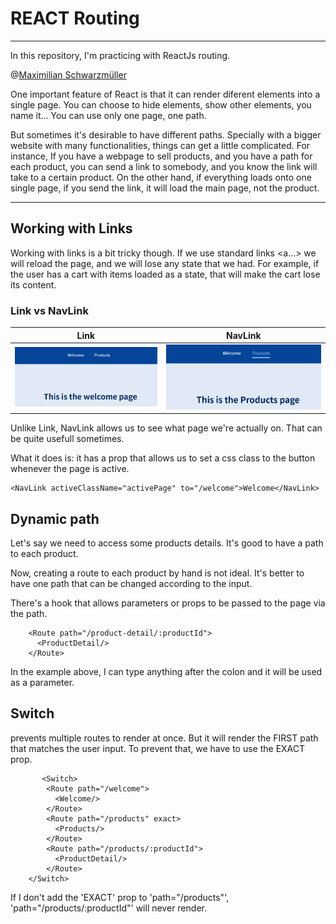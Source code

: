 # REACT  Routing

---

In this repository, I'm practicing with ReactJs routing. 

@[Maximilian Schwarzmüller ](https://github.com/maxschwarzmueller)

One important feature of React is that it can render diferent elements into a single page. 
You can choose to hide elements, show other elements, you name it... You can use only one page, one path. 

But sometimes it's desirable to have different paths. Specially with a bigger website with many functionalities, things can get a little complicated. For instance, If you have a webpage to sell products, and you have a path for each product, 
you can send a link to somebody, and you know the link will take to a certain product. On the other hand, if everything loads onto one single page, if you send the link, it will load the main page, not the product.

---
## Working with Links

Working with links is a bit tricky though. If we use standard links <a...> we will reload the page, and we will lose any state that we had. For example, if the user has a cart with items loaded as a state, that will make the cart lose its content. 

### Link vs NavLink

Link         |  NavLink
:-------------------------:|:-------------------------:
![](./src/Pictures/Link.png)  |  ![](./src/Pictures/NavLink.png)

Unlike Link, NavLink allows us to see what page we're actually on. That can be quite usefull sometimes.

What it does is: it has a prop that allows us to set a css class to the button whenever the page is active.

    <NavLink activeClassName="activePage" to="/welcome">Welcome</NavLink>

## Dynamic path

Let's say we need to access some products details. It's good to have a path to each product.

Now, creating a route to each product by hand is not ideal. It's better to have one path that can be changed according to the input.

There's a hook that allows parameters or props to be passed to the page via the path.

        <Route path="/product-detail/:productId">
          <ProductDetail/>
        </Route>

In the example above, I can type anything after the colon and it will be used as a parameter.


## Switch

<Switch> prevents multiple routes to render at once. But it will render the FIRST path that matches the user input. To prevent that, we have to use the EXACT prop.

           <Switch>
            <Route path="/welcome">
              <Welcome/>
            </Route>
            <Route path="/products" exact>
              <Products/>
            </Route>
            <Route path="/products/:productId">
              <ProductDetail/>
            </Route>
        </Switch>

If I don't add the 'EXACT' prop to 'path="/products"', 'path="/products/:productId"' will never render.
